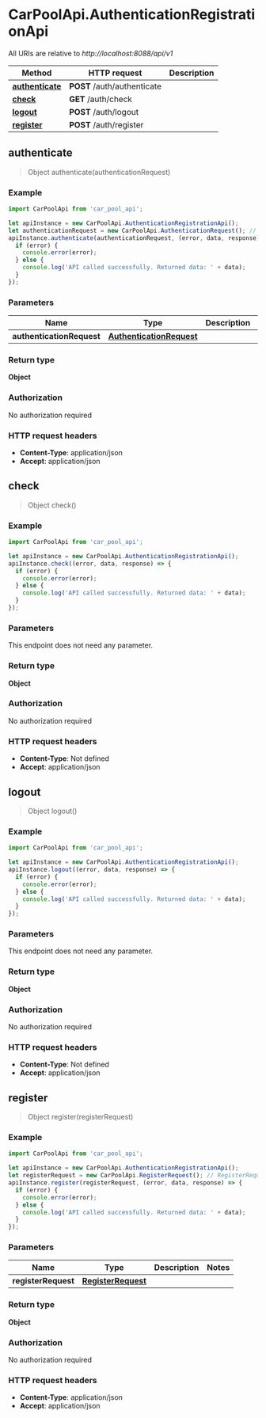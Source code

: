 # CarPoolApi.AuthenticationRegistrationApi

All URIs are relative to *http://localhost:8088/api/v1*

Method | HTTP request | Description
------------- | ------------- | -------------
[**authenticate**](AuthenticationRegistrationApi.md#authenticate) | **POST** /auth/authenticate | 
[**check**](AuthenticationRegistrationApi.md#check) | **GET** /auth/check | 
[**logout**](AuthenticationRegistrationApi.md#logout) | **POST** /auth/logout | 
[**register**](AuthenticationRegistrationApi.md#register) | **POST** /auth/register | 



## authenticate

> Object authenticate(authenticationRequest)



### Example

```javascript
import CarPoolApi from 'car_pool_api';

let apiInstance = new CarPoolApi.AuthenticationRegistrationApi();
let authenticationRequest = new CarPoolApi.AuthenticationRequest(); // AuthenticationRequest | 
apiInstance.authenticate(authenticationRequest, (error, data, response) => {
  if (error) {
    console.error(error);
  } else {
    console.log('API called successfully. Returned data: ' + data);
  }
});
```

### Parameters


Name | Type | Description  | Notes
------------- | ------------- | ------------- | -------------
 **authenticationRequest** | [**AuthenticationRequest**](AuthenticationRequest.md)|  | 

### Return type

**Object**

### Authorization

No authorization required

### HTTP request headers

- **Content-Type**: application/json
- **Accept**: application/json


## check

> Object check()



### Example

```javascript
import CarPoolApi from 'car_pool_api';

let apiInstance = new CarPoolApi.AuthenticationRegistrationApi();
apiInstance.check((error, data, response) => {
  if (error) {
    console.error(error);
  } else {
    console.log('API called successfully. Returned data: ' + data);
  }
});
```

### Parameters

This endpoint does not need any parameter.

### Return type

**Object**

### Authorization

No authorization required

### HTTP request headers

- **Content-Type**: Not defined
- **Accept**: application/json


## logout

> Object logout()



### Example

```javascript
import CarPoolApi from 'car_pool_api';

let apiInstance = new CarPoolApi.AuthenticationRegistrationApi();
apiInstance.logout((error, data, response) => {
  if (error) {
    console.error(error);
  } else {
    console.log('API called successfully. Returned data: ' + data);
  }
});
```

### Parameters

This endpoint does not need any parameter.

### Return type

**Object**

### Authorization

No authorization required

### HTTP request headers

- **Content-Type**: Not defined
- **Accept**: application/json


## register

> Object register(registerRequest)



### Example

```javascript
import CarPoolApi from 'car_pool_api';

let apiInstance = new CarPoolApi.AuthenticationRegistrationApi();
let registerRequest = new CarPoolApi.RegisterRequest(); // RegisterRequest | 
apiInstance.register(registerRequest, (error, data, response) => {
  if (error) {
    console.error(error);
  } else {
    console.log('API called successfully. Returned data: ' + data);
  }
});
```

### Parameters


Name | Type | Description  | Notes
------------- | ------------- | ------------- | -------------
 **registerRequest** | [**RegisterRequest**](RegisterRequest.md)|  | 

### Return type

**Object**

### Authorization

No authorization required

### HTTP request headers

- **Content-Type**: application/json
- **Accept**: application/json

